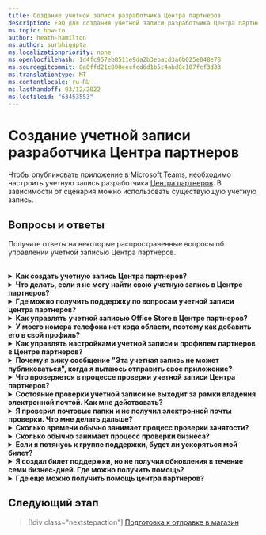 ```yaml
---
title: Создание учетной записи разработчика Центра партнеров
description: FaQ для создания учетной записи разработчика Центра партнеров для публикации приложения в Microsoft Teams магазине.
ms.topic: how-to
author: heath-hamilton
ms.author: surbhigupta
ms.localizationpriority: none
ms.openlocfilehash: 1d4fc957eb8511e9da2b3ebacd3a6b025e048e78
ms.sourcegitcommit: 8a0ffd21c800eecfcd6d1b5c4abd8c107fcf3d33
ms.translationtype: MT
ms.contentlocale: ru-RU
ms.lasthandoff: 03/12/2022
ms.locfileid: "63453553"
---
```

# <a name="create-a-partner-center-developer-account"></a>Создание учетной записи разработчика Центра партнеров

Чтобы опубликовать приложение в Microsoft Teams, необходимо настроить учетную запись разработчика [Центра партнеров](/office/dev/store/open-a-developer-account). В зависимости от сценария можно использовать существующую учетную запись.

## <a name="faq"></a>Вопросы и ответы

Получите ответы на некоторые распространенные вопросы об управлении учетной записью Центра партнеров.

<br>

<details>

<summary><b>Как создать учетную запись Центра партнеров?</b></summary>

Можно создать учетную запись Центра партнеров одним из следующих способов:

* Если у вас нет учетной записи Microsoft Network, создайте учетную запись с помощью страницы регистрации [Центра партнеров](/office/dev/store/open-a-developer-account#create-an-account-using-the-partner-center-enrollment-page).
* Если вы уже зарегистрированы в партнерской сети Майкрософт, создайте учетную запись непосредственно из Центра партнеров с помощью существующих регистраций [Центра партнеров Майкрософт](/office/dev/store/open-a-developer-account#create-an-account-using-an-existing-partner-center-enrollment).

<br>

</details>

<details>

<summary><b>Что делать, если я не могу найти свою учетную запись в Центре партнеров?</b></summary>

Откройте билет [поддержки Центра партнеров](https://partner.microsoft.com/support/v2/?stage=1) и выберите следующее:

| Меню | Параметр |
| -------   | -------  |
|Категория| Коммерческий маркетплейс|
| Статья | Общая справка по рынку и вопросы о том, как их задать |
| Subtopic| Надстройка Office |

<br>

</details>

<details>

<summary><b>Где можно получить поддержку по вопросам учетной записи центра партнеров?</b></summary>

Чтобы найти [проблему, посетите](https://aka.ms/marketplacepublishersupport) страницу поддержки издателей. Если рекомендации не полезны, создайте билет поддержки [Центра партнеров](/azure/marketplace/partner-center-portal/support#how-to-open-a-support-ticket).

<br>

</details>

<details>

<summary><b>Как управлять учетной записью Office Store в Центре партнеров?</b></summary>

Сведения [об управлении учетной записью см. в центре партнеров](/office/dev/store/manage-account-settings-and-profile) .

<br>

</details>

<details>

<summary><b>У моего номера телефона нет кода области, поэтому как добавить его в свой профиль?</b></summary>

Номер телефона имеет три части: код страны, код области и номер телефона. Если номер телефона не содержит код области, оставьте второе поле пустым и заполните третье поле.

<br>

</details>

<details>

<summary><b>Как управлять настройками учетной записи и профилем партнеров в Центре партнеров?</b></summary>

Сведения [об управлении настройками учетной записи и сведениями о профиле](/windows/uwp/publish/manage-account-settings-and-profile#additional-settings-and-info) см. в этой странице.

<br>

</details>

<details>

<summary><b>Почему я вижу сообщение "Эта учетная запись не может публиковаться", когда я пытаюсь отправить свое приложение?</b></summary>

Вы получили это сообщение об ошибке, так как состояние [проверки учетной](/partner-center/verification-responses) записи находится в ожидании. Проверьте состояние на панели мониторинга Центра [партнеров](https://partner.microsoft.com/dashboard). Выберите **значок Параметры** и выберите параметры **разработчика > учетной записи > учетной записи**.

![Состояние проверки Центра партнеров](~/assets/images/partner-center-verification-status.png)

<br>

</details>

<details>

<summary><b>Что проверяется в процессе проверки учетной записи Центра партнеров?</b></summary>

Существует три области проверки: **владение электронной почтой**, **занятость** и **бизнес**. Дополнительные сведения см. [в том, что проверяется и как реагировать](/partner-center/verification-responses#what-is-verified-and-how-to-respond).

Если вы основной контакт, глобальный администратор или администратор учетной записи, вы можете отслеживать состояние проверки и отслеживать ход работы на странице профиля.

После завершения процесса проверки состояние вашей регистрации на странице профиля изменяется с *ожидающих* на *авторизованный*. Затем основной контакт получает сообщение электронной почты от Корпорации Майкрософт в течение нескольких дней.

<br>

</details>

<details>

<summary><b>Состояние проверки учетной записи не выходит за рамки владения электронной почтой. Как мне действовать?</b></summary>

Во время **процесса проверки владения** электронной почтой основному контакту отправляется сообщение проверки. Проверьте ваш основной почтовый ящик контакта для электронной почты из **maccount@microsoft.com** с необходимой строкой **темы Действие:** Проверка учетной записи электронной почты в Microsoft и завершить процесс проверки электронной почты. Сообщение о проверке отправляется на адрес, указанный в настройках учетной записи Центра партнеров.

Помните следующее о процессе проверки электронной почты:

* Ссылка проверки электронной почты действительна только в течение семи дней.
* Вы можете запросить повторное отправку электронной почты, посетив страницу профиля партнера и выбрав ссылку электронной почты проверки **Resend** .
* Чтобы обеспечить получение электронной почты, microsoft.com в  качестве безопасного домена и проверьте нежелательные папки электронной почты.

<br>

</details>

<details>

<summary><b>Я проверил почтовые папки и не получил электронной почты проверки. Что мне делать дальше?</b></summary>

Попробуйте следующее:

* Проверьте папку нежелательной или нежелательной почты.
* Очистить кэш браузера, перейдите на панель мониторинга учетной записи Центра партнеров и выберите электронную почту проверки **Resend**.
* Попробуйте получить доступ к ссылке **электронной почты проверки Resend** из другого браузера.
* Работайте с ИТ-отделом, чтобы убедиться, что электронные письма проверки не заблокированы сервером электронной почты.
* Настройка фильтра нежелательной почты сервера, чтобы разрешить или безопасно перечислять все электронные **сообщения из maccount@microsoft.com**.

<br>

</details>

<details>

<summary><b>Сколько времени обычно занимает процесс проверки занятости?</b></summary>

Если все представленные сведения верны, процесс проверки занятости занимает около двух часов.

<br>

</details>

<details>

<summary><b>Сколько обычно занимает процесс проверки бизнеса?</b></summary>

Если все необходимые документы представлены, проверка бизнеса занимает от одного до двух бизнес-дней.

<br>

</details>

<details>

<summary><b>Если я потянусь к группе поддержки, будет ли ускоряться мой билет?</b></summary>

Билеты на поддержку будут разрешены через неделю. Ознакомьтесь с обновлениями, отправленным на адрес электронной почты, предоставленный при создании билета поддержки.

<br>

</details>

<details>

<summary><b>Я создал билет поддержки, но не получил обновления в течение семи бизнес-дней. Где можно получить помощь?</b></summary>

Отправьте сообщение электронной <a href="mailto:teamsubm@microsoft.com">почты teamsubm@microsoft.com</a> со следующими сведениями:

* **Subject Line**. Проблема учетной записи Центра партнеров для *имени приложения*.
* **Тело электронной почты**:
  * Номер билета поддержки.
  * Ваш ИД продавца.
  * Снимок экрана проблемы (по возможности).

<br>

</details>

<details>

<summary><b>Где еще можно получить помощь центра партнеров?</b></summary>

Следующие ресурсы также могут помочь:

* [Microsoft 365 отправки приложения.](/office/dev/store/appsource-submission-faq)
* [Документация по коммерческим рынкам](/azure/marketplace/).

<br>

</details>

## <a name="next-step"></a>Следующий этап

> [!div class="nextstepaction"]
> [Подготовка к отправке в магазин](~/concepts/deploy-and-publish/appsource/prepare/submission-checklist.md)
